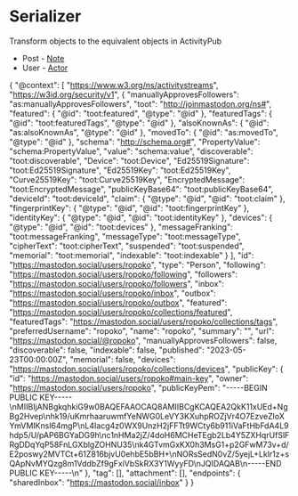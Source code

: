 # Serializer

Transform objects to the equivalent objects in ActivityPub

- Post - [Note](https://www.w3.org/TR/activitystreams-vocabulary/#dfn-note)
- User - [Actor](https://www.w3.org/TR/activitystreams-vocabulary/#dfn-person)

{
	"@context": [
		"https://www.w3.org/ns/activitystreams",
		"https://w3id.org/security/v1",
		{
			"manuallyApprovesFollowers": "as:manuallyApprovesFollowers",
			"toot": "http://joinmastodon.org/ns#",
			"featured": {
				"@id": "toot:featured",
				"@type": "@id"
			},
			"featuredTags": {
				"@id": "toot:featuredTags",
				"@type": "@id"
			},
			"alsoKnownAs": {
				"@id": "as:alsoKnownAs",
				"@type": "@id"
			},
			"movedTo": {
				"@id": "as:movedTo",
				"@type": "@id"
			},
			"schema": "http://schema.org#",
			"PropertyValue": "schema:PropertyValue",
			"value": "schema:value",
			"discoverable": "toot:discoverable",
			"Device": "toot:Device",
			"Ed25519Signature": "toot:Ed25519Signature",
			"Ed25519Key": "toot:Ed25519Key",
			"Curve25519Key": "toot:Curve25519Key",
			"EncryptedMessage": "toot:EncryptedMessage",
			"publicKeyBase64": "toot:publicKeyBase64",
			"deviceId": "toot:deviceId",
			"claim": {
				"@type": "@id",
				"@id": "toot:claim"
			},
			"fingerprintKey": {
				"@type": "@id",
				"@id": "toot:fingerprintKey"
			},
			"identityKey": {
				"@type": "@id",
				"@id": "toot:identityKey"
			},
			"devices": {
				"@type": "@id",
				"@id": "toot:devices"
			},
			"messageFranking": "toot:messageFranking",
			"messageType": "toot:messageType",
			"cipherText": "toot:cipherText",
			"suspended": "toot:suspended",
			"memorial": "toot:memorial",
			"indexable": "toot:indexable"
		}
	],
	"id": "https://mastodon.social/users/ropoko",
	"type": "Person",
	"following": "https://mastodon.social/users/ropoko/following",
	"followers": "https://mastodon.social/users/ropoko/followers",
	"inbox": "https://mastodon.social/users/ropoko/inbox",
	"outbox": "https://mastodon.social/users/ropoko/outbox",
	"featured": "https://mastodon.social/users/ropoko/collections/featured",
	"featuredTags": "https://mastodon.social/users/ropoko/collections/tags",
	"preferredUsername": "ropoko",
	"name": "ropoko",
	"summary": "",
	"url": "https://mastodon.social/@ropoko",
	"manuallyApprovesFollowers": false,
	"discoverable": false,
	"indexable": false,
	"published": "2023-05-23T00:00:00Z",
	"memorial": false,
	"devices": "https://mastodon.social/users/ropoko/collections/devices",
	"publicKey": {
		"id": "https://mastodon.social/users/ropoko#main-key",
		"owner": "https://mastodon.social/users/ropoko",
		"publicKeyPem": "-----BEGIN PUBLIC KEY-----\nMIIBIjANBgkqhkiG9w0BAQEFAAOCAQ8AMIIBCgKCAQEA2QkK11xUEd+NgBg2Hvep\nhk19/uKmrhaaruwmfYeNWG0LeVY3KXuhpROZjVr4O7EzveZloXYmVMIKnsl64mgP\nL4Iacg4z0WX9UnzH2jFFTt9WCty6b911iVaFtHbFdA4L9hdp5/U/pAP6BGYaDG9h\nc1nHMa2jZ/4doH6MCHeTEgb2Lb4Y5ZXHqrUfSlFRgDDqYqP58FnLGXblgZOHNU35\nk4GTvmGxKX0h3MsG1+p2GFwM73v+d/E2poswy2MVTCt+61Z816bjvU0ehbE5bBH+\nNORsSedN0vZ/5yejL+Lklr1z+sQApNvMYQzg8m1VddbZf9gFxiVbSkRX3Y1WyyFD\nJQIDAQAB\n-----END PUBLIC KEY-----\n"
	},
	"tag": [],
	"attachment": [],
	"endpoints": {
		"sharedInbox": "https://mastodon.social/inbox"
	}
}
